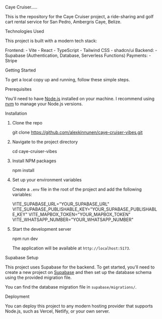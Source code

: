Caye Cruiser.....

This is the repository for the Caye Cruiser project, a ride-sharing and golf cart rental service for San Pedro, Ambergris Caye, Belize.

Technologies Used

This project is built with a modern tech stack:

Frontend:
    -   Vite
    -   React
    -   TypeScript
    -   Tailwind CSS
    -   shadcn/ui
Backend:
    -   Supabase (Authentication, Database, Serverless Functions)
Payments:
    -   Stripe

Getting Started

To get a local copy up and running, follow these simple steps.

Prerequisites

You'll need to have [Node.js](https://nodejs.org/) installed on your machine. I recommend using [nvm](https://github.com/nvm-sh/nvminstalling-and-updating) to manage your Node.js versions.

Installation

1.  Clone the repo
    
    git clone <https://github.com/alexkinnunen/caye-cruiser-vibes.git>
    
2.  Navigate to the project directory
    
    cd caye-cruiser-vibes
    
3.  Install NPM packages
    
    npm install
    
4.  Set up your environment variables

    Create a `.env` file in the root of the project and add the following variables:

    
    VITE_SUPABASE_URL="YOUR_SUPABASE_URL"
    VITE_SUPABASE_PUBLISHABLE_KEY="YOUR_SUPABASE_PUBLISHABLE_KEY"
    VITE_MAPBOX_TOKEN="YOUR_MAPBOX_TOKEN"
    VITE_WHATSAPP_NUMBER="YOUR_WHATSAPP_NUMBER"
    

5.  Start the development server
    
    npm run dev
    

    The application will be available at `http://localhost:5173`.

Supabase Setup

This project uses Supabase for the backend. To get started, you'll need to create a new project on [Supabase](https://supabase.com/) and then set up the database schema using the provided migration file.

You can find the database migration file in `supabase/migrations/`.

Deployment

You can deploy this project to any modern hosting provider that supports Node.js, such as Vercel, Netlify, or your own server.